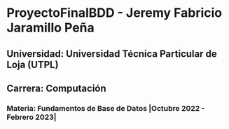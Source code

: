 # ProyectoFinalBDD - Jeremy Fabricio Jaramillo Peña

## Universidad: Universidad Técnica Particular de Loja (UTPL)
## Carrera: Computación
### Materia: Fundamentos de Base de Datos |Octubre 2022 - Febrero 2023|
